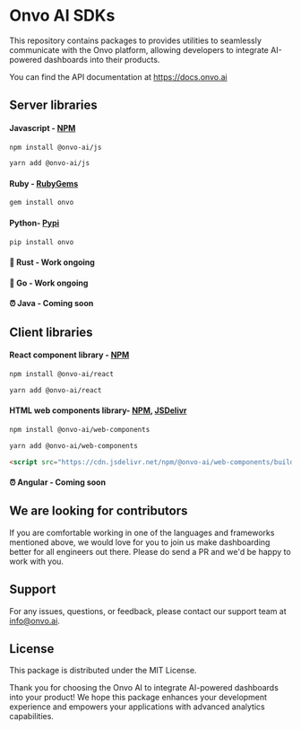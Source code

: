 # Onvo AI SDKs

This repository contains packages to provides utilities to seamlessly communicate with the Onvo platform, allowing developers to integrate AI-powered dashboards into their products.

You can find the API documentation at https://docs.onvo.ai

## Server libraries

#### Javascript - [NPM](https://www.npmjs.com/package/@onvo-ai/js)

```bash
npm install @onvo-ai/js
```

```bash
yarn add @onvo-ai/js
```

#### Ruby - [RubyGems](https://rubygems.org/gems/onvo)

```bash
gem install onvo
```

#### Python- [Pypi](https://pypi.org/project/onvo/)

```bash
pip install onvo
```

#### 🚧 Rust - Work ongoing

#### 🚧 Go - Work ongoing

#### ⏰ Java - Coming soon

## Client libraries

#### React component library - [NPM](https://www.npmjs.com/package/@onvo-ai/react)

```bash
npm install @onvo-ai/react
```

```bash
yarn add @onvo-ai/react
```

#### HTML web components library- [NPM](https://www.npmjs.com/package/@onvo-ai/web-components), [JSDelivr](https://cdn.jsdelivr.net/npm/@onvo-ai/web-components/build/static/js/main.js)

```bash
npm install @onvo-ai/web-components
```

```bash
yarn add @onvo-ai/web-components
```

```html
<script src="https://cdn.jsdelivr.net/npm/@onvo-ai/web-components/build/static/js/main.js"></script>
```

#### ⏰ Angular - Coming soon

## We are looking for contributors

If you are comfortable working in one of the languages and frameworks mentioned above, we would love for you to join us make dashboarding better for all engineers out there. Please do send a PR and we'd be happy to work with you.

## Support

For any issues, questions, or feedback, please contact our support team at info@onvo.ai.

## License

This package is distributed under the MIT License.

Thank you for choosing the Onvo AI to integrate AI-powered dashboards into your product! We hope this package enhances your development experience and empowers your applications with advanced analytics capabilities.
